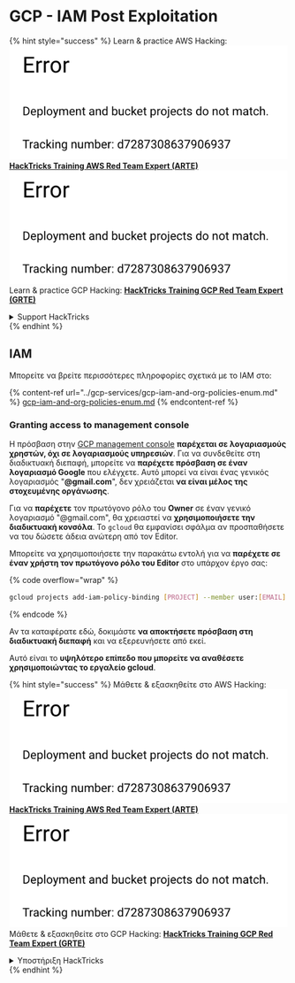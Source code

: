 # GCP - IAM Post Exploitation

{% hint style="success" %}
Learn & practice AWS Hacking:<img src="../../../.gitbook/assets/image (1) (1).png" alt="" data-size="line">[**HackTricks Training AWS Red Team Expert (ARTE)**](https://training.hacktricks.xyz/courses/arte)<img src="../../../.gitbook/assets/image (1) (1).png" alt="" data-size="line">\
Learn & practice GCP Hacking: <img src="../../../.gitbook/assets/image (2).png" alt="" data-size="line">[**HackTricks Training GCP Red Team Expert (GRTE)**<img src="../../../.gitbook/assets/image (2).png" alt="" data-size="line">](https://training.hacktricks.xyz/courses/grte)

<details>

<summary>Support HackTricks</summary>

* Check the [**subscription plans**](https://github.com/sponsors/carlospolop)!
* **Join the** 💬 [**Discord group**](https://discord.gg/hRep4RUj7f) or the [**telegram group**](https://t.me/peass) or **follow** us on **Twitter** 🐦 [**@hacktricks\_live**](https://twitter.com/hacktricks\_live)**.**
* **Share hacking tricks by submitting PRs to the** [**HackTricks**](https://github.com/carlospolop/hacktricks) and [**HackTricks Cloud**](https://github.com/carlospolop/hacktricks-cloud) github repos.

</details>
{% endhint %}

## IAM <a href="#service-account-impersonation" id="service-account-impersonation"></a>

Μπορείτε να βρείτε περισσότερες πληροφορίες σχετικά με το IAM στο:

{% content-ref url="../gcp-services/gcp-iam-and-org-policies-enum.md" %}
[gcp-iam-and-org-policies-enum.md](../gcp-services/gcp-iam-and-org-policies-enum.md)
{% endcontent-ref %}

### Granting access to management console <a href="#granting-access-to-management-console" id="granting-access-to-management-console"></a>

Η πρόσβαση στην [GCP management console](https://console.cloud.google.com) **παρέχεται σε λογαριασμούς χρηστών, όχι σε λογαριασμούς υπηρεσιών**. Για να συνδεθείτε στη διαδικτυακή διεπαφή, μπορείτε να **παρέχετε πρόσβαση σε έναν λογαριασμό Google** που ελέγχετε. Αυτό μπορεί να είναι ένας γενικός λογαριασμός "**@gmail.com**", δεν χρειάζεται **να είναι μέλος της στοχευμένης οργάνωσης**.

Για να **παρέχετε** τον πρωτόγονο ρόλο του **Owner** σε έναν γενικό λογαριασμό "@gmail.com", θα χρειαστεί να **χρησιμοποιήσετε την διαδικτυακή κονσόλα**. Το `gcloud` θα εμφανίσει σφάλμα αν προσπαθήσετε να του δώσετε άδεια ανώτερη από τον Editor.

Μπορείτε να χρησιμοποιήσετε την παρακάτω εντολή για να **παρέχετε σε έναν χρήστη τον πρωτόγονο ρόλο του Editor** στο υπάρχον έργο σας:

{% code overflow="wrap" %}
```bash
gcloud projects add-iam-policy-binding [PROJECT] --member user:[EMAIL] --role roles/editor
```
{% endcode %}

Αν τα καταφέρατε εδώ, δοκιμάστε **να αποκτήσετε πρόσβαση στη διαδικτυακή διεπαφή** και να εξερευνήσετε από εκεί.

Αυτό είναι το **υψηλότερο επίπεδο που μπορείτε να αναθέσετε χρησιμοποιώντας το εργαλείο gcloud**.

{% hint style="success" %}
Μάθετε & εξασκηθείτε στο AWS Hacking:<img src="../../../.gitbook/assets/image (1) (1).png" alt="" data-size="line">[**HackTricks Training AWS Red Team Expert (ARTE)**](https://training.hacktricks.xyz/courses/arte)<img src="../../../.gitbook/assets/image (1) (1).png" alt="" data-size="line">\
Μάθετε & εξασκηθείτε στο GCP Hacking: <img src="../../../.gitbook/assets/image (2).png" alt="" data-size="line">[**HackTricks Training GCP Red Team Expert (GRTE)**<img src="../../../.gitbook/assets/image (2).png" alt="" data-size="line">](https://training.hacktricks.xyz/courses/grte)

<details>

<summary>Υποστήριξη HackTricks</summary>

* Ελέγξτε τα [**σχέδια συνδρομής**](https://github.com/sponsors/carlospolop)!
* **Εγγραφείτε στην** 💬 [**ομάδα Discord**](https://discord.gg/hRep4RUj7f) ή στην [**ομάδα telegram**](https://t.me/peass) ή **ακολουθήστε** μας στο **Twitter** 🐦 [**@hacktricks\_live**](https://twitter.com/hacktricks\_live)**.**
* **Μοιραστείτε κόλπα hacking υποβάλλοντας PRs στα** [**HackTricks**](https://github.com/carlospolop/hacktricks) και [**HackTricks Cloud**](https://github.com/carlospolop/hacktricks-cloud) github repos.

</details>
{% endhint %}
